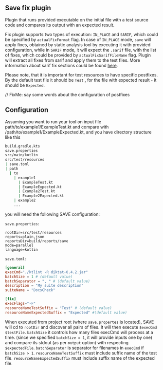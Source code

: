 ## Save fix plugin
Plugin that runs provided executable on the initial file with a test source code and compares its output with an expected result.

Fix plugin supports two types of execution: `IN_PLACE` and `SARIF`, which could be specified by `actualFixFormat` flag.
In case of `IN_PLACE` mode, `save` will apply fixes, obtained by static analysis tool by executing it with provided configuration,
while in `SARIF` mode, it will expect the `.sarif` file, with the list of fixes, which could be provided by `actualFixSarifFileName` flag.
Plugin will extract all fixes from sarif and apply them to the test files. More information about sarif fix sections could be found [here](https://docs.oasis-open.org/sarif/sarif/v2.1.0/os/sarif-v2.1.0-os.html#_Toc34317881).

Please note, that it is important for test resources to have specific postfixes. By the default test file it should be `Test`
, for the file with expected result - it should be `Expected`.

// FixMe: say some words about the configuration of postfixes

## Configuration
Assuming you want to run your tool on input file path/to/example1/ExampleTest.kt and compare with /path/to/example1/ExampleExpected.kt,
and you have directory structure like this
```bash
build.gradle.kts
save.properties
src/main/kotlin
src/test/resources
| save.toml
| path
  | to
    | example1
      | ExampleTest.kt
      | ExampleExpected.kt
      | Example2Test.kt
      | Example2Expected.kt
    | example2
    ...
```
you will need the following SAVE configuration:

`save.properties`:
```properties
rootDir=src/test/resources
reports=plain,json
reportsDir=build/reports/save
mode=parallel
language=kotlin
```

`save.toml`:
```toml
[general]
execCmd="./ktlint -R diktat-0.4.2.jar"
batchSize = 1 # (default value)
batchSeparator = ", " # (default value)
description = "My suite description"
suiteName = "DocsCheck"

[fix]
execFlags="-F"
resourceNameTestSuffix = "Test" # (default value)
resourceNameExpectedSuffix = "Expected" #(default value)
```

When executed from project root (where `save.propertes` is located), SAVE will cd to `rootDir` and discover all pairs of files. It will then execute `$execCmd $testFile`. `batchSize` it controls how many files execCmd will process at a time. (since we specified
`batchSize = 1`, it will provide inputs one by one) and compare its stdout (as per `output` option) with respecting `$expectedFile`.  `batchSeparator` is separator for filenames in `execCmd` if `batchSize > 1`.
`resourceNameTestSuffix` must include suffix name of the test file. `resourceNameExpectedSuffix` must include suffix name of the expected file.

